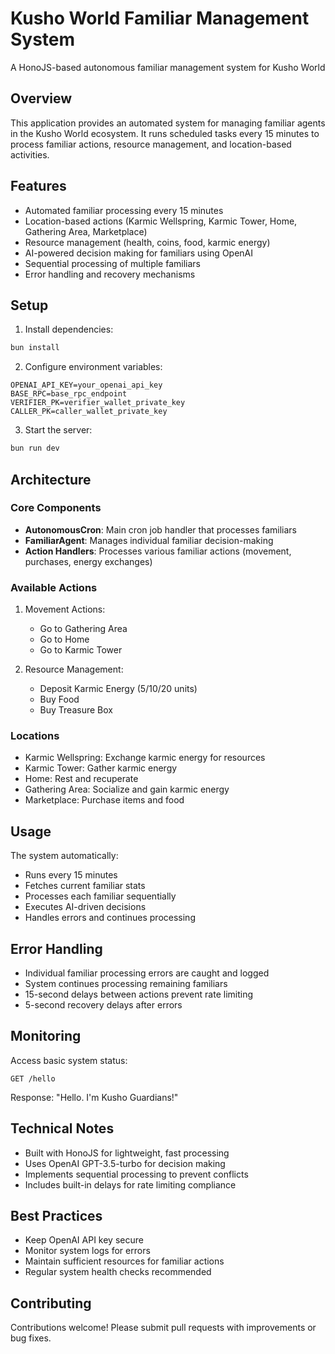 
# Kusho World Familiar Management System
A HonoJS-based autonomous familiar management system for Kusho World

## Overview
This application provides an automated system for managing familiar agents in the Kusho World ecosystem. It runs scheduled tasks every 15 minutes to process familiar actions, resource management, and location-based activities.

## Features
- Automated familiar processing every 15 minutes
- Location-based actions (Karmic Wellspring, Karmic Tower, Home, Gathering Area, Marketplace)
- Resource management (health, coins, food, karmic energy)
- AI-powered decision making for familiars using OpenAI
- Sequential processing of multiple familiars
- Error handling and recovery mechanisms

## Setup
1. Install dependencies:
```bash
bun install
```

2. Configure environment variables:
```
OPENAI_API_KEY=your_openai_api_key
BASE_RPC=base_rpc_endpoint
VERIFIER_PK=verifier_wallet_private_key
CALLER_PK=caller_wallet_private_key
```

3. Start the server:
```bash
bun run dev
```

## Architecture

### Core Components
- **AutonomousCron**: Main cron job handler that processes familiars
- **FamiliarAgent**: Manages individual familiar decision-making
- **Action Handlers**: Processes various familiar actions (movement, purchases, energy exchanges)

### Available Actions
1. Movement Actions:
   - Go to Gathering Area
   - Go to Home
   - Go to Karmic Tower
   
2. Resource Management:
   - Deposit Karmic Energy (5/10/20 units)
   - Buy Food
   - Buy Treasure Box

### Locations
- Karmic Wellspring: Exchange karmic energy for resources
- Karmic Tower: Gather karmic energy
- Home: Rest and recuperate
- Gathering Area: Socialize and gain karmic energy
- Marketplace: Purchase items and food

## Usage

The system automatically:
- Runs every 15 minutes
- Fetches current familiar stats
- Processes each familiar sequentially
- Executes AI-driven decisions
- Handles errors and continues processing

## Error Handling
- Individual familiar processing errors are caught and logged
- System continues processing remaining familiars
- 15-second delays between actions prevent rate limiting
- 5-second recovery delays after errors

## Monitoring
Access basic system status:
```
GET /hello
```
Response: "Hello. I'm Kusho Guardians!"

## Technical Notes
- Built with HonoJS for lightweight, fast processing
- Uses OpenAI GPT-3.5-turbo for decision making
- Implements sequential processing to prevent conflicts
- Includes built-in delays for rate limiting compliance

## Best Practices
- Keep OpenAI API key secure
- Monitor system logs for errors
- Maintain sufficient resources for familiar actions
- Regular system health checks recommended

## Contributing
Contributions welcome! Please submit pull requests with improvements or bug fixes.
